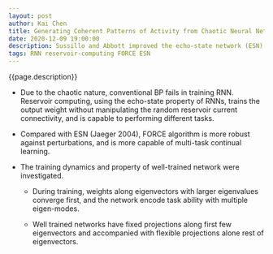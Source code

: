 ```yaml
---
layout: post
author: Kai Chen
title: Generating Coherent Patterns of Activity from Chaotic Neural Networks
date: 2020-12-09 19:00:00
description: Sussillo and Abbott improved the echo-state network (ESN) with FORCE algorithm, which is more robust again noise and perturbations. They also provided the analysis of train dynamics and reverse-engineering of network dynamics for reservoir network generating coherent patterns.
tags: RNN reservoir-computing FORCE ESN
---
```


<p>{{page.description}}</p>

- Due to the chaotic nature, conventional BP fails in training RNN. Reservoir computing, using the echo-state property of RNNs, trains the output weight without manipulating the random reservoir current connectivity, and is capable to performing different tasks.

- Compared with ESN (Jaeger 2004), FORCE algorithm is more robust against perturbations, and is more capable of multi-task continual learning.

- The training dynamics and property of well-trained network were investigated.
  
  - During training, weights along eigenvectors with larger eigenvalues converge first, and the network encode task ability with multiple eigen-modes.
  
  - Well trained networks have fixed projections along first few eigenvectors and accompanied with flexible projections alone rest of eigenvectors.